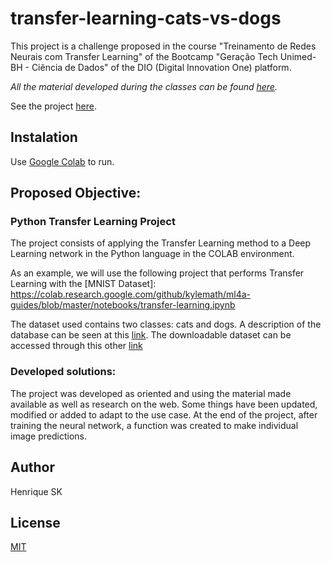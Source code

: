 # transfer-learning-cats-vs-dogs

This project is a challenge proposed in the course "Treinamento de Redes Neurais com Transfer Learning" of the Bootcamp "Geração Tech Unimed-BH - Ciência de Dados" of the DIO (Digital Innovation One) platform.

*All the material developed during the classes can be found [here](https://github.com/henrique-sk/Ciencia_de_Dados-DIO-Geracao_Tech_Unimed_BH).*

See the project [here](https://colab.research.google.com/github/henrique-sk/transfer-learning-cats-vs-dogs/blob/main/transfer_learning_cats_vs_dogs.ipynb).

## Instalation

Use [Google Colab](https://colab.research.google.com) to run.

## Proposed Objective:

### Python Transfer Learning Project

The project consists of applying the Transfer Learning method to a Deep Learning network in the Python language in the COLAB environment.

As an example, we will use the following project that performs Transfer Learning with the [MNIST Dataset]:
https://colab.research.google.com/github/kylemath/ml4a-guides/blob/master/notebooks/transfer-learning.ipynb

The dataset used contains two classes: cats and dogs. A description of the database can be seen at this [link](https://www.tensorflow.org/datasets/catalog/cats_vs_dogs). The downloadable dataset can be accessed through this other [link](https://www.microsoft.com/en-us/download/details.aspx?id=54765)
    
### Developed solutions:

The project was developed as oriented and using the material made available as well as research on the web. Some things have been updated, modified or added to adapt to the use case. At the end of the project, after training the neural network, a function was created to make individual image predictions.

## Author
Henrique SK

## License
[MIT](https://choosealicense.com/license/mit/)
